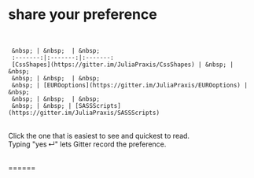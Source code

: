 # share your preference
&nbsp;  

     &nbsp; | &nbsp;  | &nbsp; 
     :-------:|:-------:|:-------:
     [CssShapes](https://gitter.im/JuliaPraxis/CssShapes) | &nbsp; | &nbsp;  
     &nbsp; | &nbsp;  | &nbsp;  
     &nbsp; | [EUROoptions](https://gitter.im/JuliaPraxis/EUROoptions) | &nbsp;  
     &nbsp; | &nbsp;  | &nbsp;  
     &nbsp; | &nbsp; | [SASSScripts](https://gitter.im/JuliaPraxis/SASSScripts)   
    
&nbsp;      
     Click the one that is easiest to see and quickest to read.  
     Typing "yes&thinsp;↵" lets Gitter record the preference.
&nbsp;      
 &nbsp;       

======
